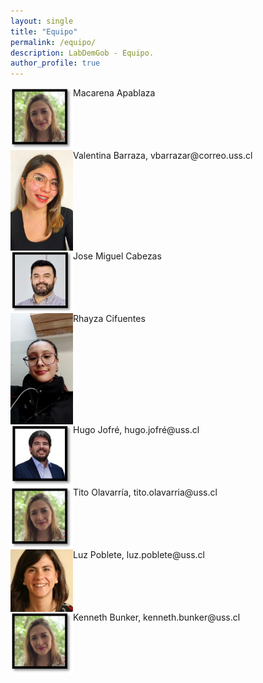 ```yaml
---
layout: single
title: "Equipo"
permalink: /equipo/
description: LabDemGob - Equipo.
author_profile: true
---
```




<img src="/images/maca.png" align="left" width="100px"/>
Macarena Apablaza
<br clear="left"/>


<img src="/images/valentina.png" align="left" width="100px"/>
Valentina Barraza, vbarrazar@correo.uss.cl
<br clear="left"/>


<img src="/images/jose.png" align="left" width="100px"/>
Jose Miguel Cabezas
<br clear="left"/>


<img src="/images/rhayza.png" align="left" width="100px"/>
Rhayza Cifuentes<br clear="left"/>


<img src="/images/hugo.png" align="left" width="100px"/>
Hugo Jofré, hugo.jofré@uss.cl
<br clear="left"/>

<img src="/images/maca.png" align="left" width="100px"/>
Tito Olavarría, tito.olavarria@uss.cl
<br clear="left"/>

<img src="/images/luz.png" align="left" width="100px"/>
Luz Poblete, luz.poblete@uss.cl
<br clear="left"/>

<img src="/images/maca.png" align="left" width="100px"/>
Kenneth Bunker, kenneth.bunker@uss.cl
<br clear="left"/>

